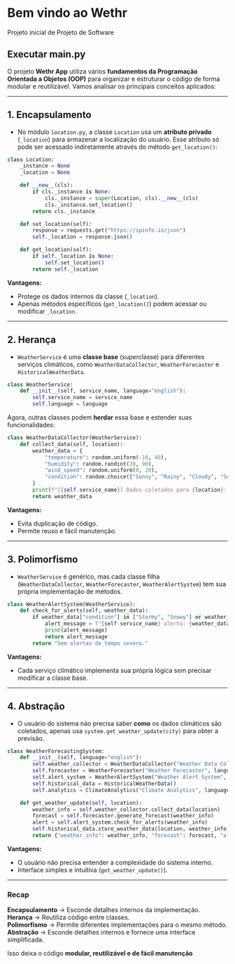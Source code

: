 # Bem vindo ao Wethr
 Projeto inicial de Projeto de Software

## Executar main.py

O projeto **Wethr App** utiliza vários **fundamentos da Programação Orientada a Objetos (OOP)** para organizar e estruturar o código de forma modular e reutilizável. Vamos analisar os principais conceitos aplicados:

---

## **1. Encapsulamento**

- No módulo `location.py`, a classe `Location` usa um **atributo privado** (`_location`) para armazenar a localização do usuário. Esse atributo só pode ser acessado indiretamente através do método `get_location()`:

```python
class Location:
    _instance = None
    _location = None

    def __new__(cls):
        if cls._instance is None:
            cls._instance = super(Location, cls).__new__(cls)
            cls._instance.set_location()
        return cls._instance

    def set_location(self):
        response = requests.get("https://ipinfo.io/json")
        self._location = response.json()

    def get_location(self):
        if self._location is None:
            self.set_location()
        return self._location
```

**Vantagens:**  
- Protege os dados internos da classe (`_location`).
- Apenas métodos específicos (`get_location()`) podem acessar ou modificar `_location`.

---

## **2. Herança**

- `WeatherService` é uma **classe base** (superclasse) para diferentes serviços climáticos, como `WeatherDataCollector`, `WeatherForecaster` e `HistoricalWeatherData`.

```python
class WeatherService:
    def __init__(self, service_name, language="english"):
        self.service_name = service_name
        self.language = language
```

Agora, outras classes podem **herdar** essa base e estender suas funcionalidades:

```python
class WeatherDataCollector(WeatherService):
    def collect_data(self, location):
        weather_data = {
            "temperature": random.uniform(-10, 40),
            "humidity": random.randint(20, 90),
            "wind_speed": random.uniform(0, 20),
            "condition": random.choice(["Sunny", "Rainy", "Cloudy", "Snowy", "Windy"])
        }
        print(f"[{self.service_name}] Dados coletados para {location}: {weather_data}\n")
        return weather_data
```

**Vantagens:**  
- Evita duplicação de código.
- Permite reuso e fácil manutenção.

---

## **3. Polimorfismo**

- `WeatherService` é genérico, mas cada classe filha (`WeatherDataCollector`, `WeatherForecaster`, `WeatherAlertSystem`) tem sua própria implementação de métodos.

```python
class WeatherAlertSystem(WeatherService):
    def check_for_alerts(self, weather_data):
        if weather_data["condition"] in ["Stormy", "Snowy"] or weather_data["wind_speed"] > 15:
            alert_message = f"{self.service_name} alerta: {weather_data['condition']}!"
            print(alert_message)
            return alert_message
        return "Sem alertas de tempo severo."
```
**Vantagens:**  
- Cada serviço climático implementa sua própria lógica sem precisar modificar a classe base.

---

## **4. Abstração**

- O usuário do sistema não precisa saber **como** os dados climáticos são coletados, apenas usa `system.get_weather_update(city)` para obter a previsão.

```python
class WeatherForecastingSystem:
    def __init__(self, language="english"):
        self.weather_collector = WeatherDataCollector("Weather Data Collector", language)
        self.forecaster = WeatherForecaster("Weather Forecaster", language)
        self.alert_system = WeatherAlertSystem("Weather Alert System", language)
        self.historical_data = HistoricalWeatherData()
        self.analytics = ClimateAnalytics("Climate Analytics", language)

    def get_weather_update(self, location):
        weather_info = self.weather_collector.collect_data(location)
        forecast = self.forecaster.generate_forecast(weather_info)
        alert = self.alert_system.check_for_alerts(weather_info)
        self.historical_data.store_weather_data(location, weather_info)
        return {"weather_info": weather_info, "forecast": forecast, "alert": alert}
```

**Vantagens:**  
- O usuário não precisa entender a complexidade do sistema interno.
- Interface simples e intuitiva (`get_weather_update()`).

---

### **Recap**

**Encapsulamento** → Esconde detalhes internos da implementação.  
**Herança** → Reutiliza código entre classes.  
**Polimorfismo** → Permite diferentes implementações para o mesmo método.  
**Abstração** → Esconde detalhes internos e fornece uma interface simplificada.  

Isso deixa o código **modular, reutilizável e de fácil manutenção**
